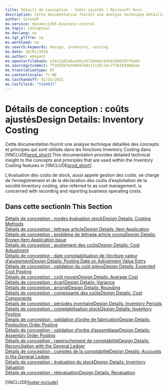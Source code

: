```yaml
---
title: Détails de conception - Coûts ajustés | Microsoft Docs
description: Cette documentation fournit une analyse technique détaillée des concepts et principes qui sont utilisés dans les fonctions Inventory Costing dans Business Central.
author: SorenGP
ms.service: dynamics365-business-central
ms.topic: conceptual
ms.devlang: na
ms.tgt_pltfrm: na
ms.workload: na
ms.search.keywords: design, inventory, costing
ms.date: 10/01/2020
ms.author: edupont
ms.openlocfilehash: a14c2a81a6aa36ce57384decb9342660297f9a84
ms.sourcegitcommit: ff2b55b7e790447e0c1fcd5c2ec7f7610338ebaa
ms.translationtype: HT
ms.contentlocale: fr-BE
ms.lasthandoff: 02/15/2021
ms.locfileid: "5389937"
---
```

# <a name="design-details-inventory-costing"></a><span data-ttu-id="6bedb-103">Détails de conception : coûts ajustés</span><span class="sxs-lookup"><span data-stu-id="6bedb-103">Design Details: Inventory Costing</span></span>
<span data-ttu-id="6bedb-104">Cette documentation fournit une analyse technique détaillée des concepts et principes qui sont utilisés dans les fonctions Inventory Costing dans [!INCLUDE[prod_short](includes/prod_short.md)].</span><span class="sxs-lookup"><span data-stu-id="6bedb-104">This documentation provides detailed technical insight to the concepts and principles that are used within the Inventory Costing features in [!INCLUDE[prod_short](includes/prod_short.md)].</span></span>  

<span data-ttu-id="6bedb-105">L’évaluation des coûts de stock, aussi appelé gestion des coûts, se charge de l’enregistrement et de la déclaration des coûts d’exploitation de la société.</span><span class="sxs-lookup"><span data-stu-id="6bedb-105">Inventory costing, also referred to as cost management, is concerned with recording and reporting business operating costs.</span></span>  

## <a name="in-this-section"></a><span data-ttu-id="6bedb-106">Dans cette section</span><span class="sxs-lookup"><span data-stu-id="6bedb-106">In This Section</span></span>  
[<span data-ttu-id="6bedb-107">Détails de conception : modes évaluation stock</span><span class="sxs-lookup"><span data-stu-id="6bedb-107">Design Details: Costing Methods</span></span>](design-details-costing-methods.md)  
[<span data-ttu-id="6bedb-108">Détails de conception : lettrage article</span><span class="sxs-lookup"><span data-stu-id="6bedb-108">Design Details: Item Application</span></span>](design-details-item-application.md)  
[<span data-ttu-id="6bedb-109">Détails de conception : problème de lettrage article connu</span><span class="sxs-lookup"><span data-stu-id="6bedb-109">Design Details: Known Item Application Issue</span></span>](design-details-inventory-zero-level-open-item-ledger-entries.md)  
[<span data-ttu-id="6bedb-110">Détails de conception : ajustement des coûts</span><span class="sxs-lookup"><span data-stu-id="6bedb-110">Design Details: Cost Adjustment</span></span>](design-details-cost-adjustment.md)  
[<span data-ttu-id="6bedb-111">Détails de conception : date comptabilisation de l’écriture valeur d’ajustement</span><span class="sxs-lookup"><span data-stu-id="6bedb-111">Design Details: Posting Date on Adjustment Value Entry</span></span>](design-details-inventory-adjustment-value-entry-posting-date.md)  
[<span data-ttu-id="6bedb-112">Détails de conception : validation du coût prévu</span><span class="sxs-lookup"><span data-stu-id="6bedb-112">Design Details: Expected Cost Posting</span></span>](design-details-expected-cost-posting.md)  
[<span data-ttu-id="6bedb-113">Détails de conception : coût moyen</span><span class="sxs-lookup"><span data-stu-id="6bedb-113">Design Details: Average Cost</span></span>](design-details-average-cost.md)  
[<span data-ttu-id="6bedb-114">Détails de conception : écart</span><span class="sxs-lookup"><span data-stu-id="6bedb-114">Design Details: Variance</span></span>](design-details-variance.md)  
[<span data-ttu-id="6bedb-115">Détails de conception : arrondi</span><span class="sxs-lookup"><span data-stu-id="6bedb-115">Design Details: Rounding</span></span>](design-details-rounding.md)  
[<span data-ttu-id="6bedb-116">Détails de conception : composants des coûts</span><span class="sxs-lookup"><span data-stu-id="6bedb-116">Design Details: Cost Components</span></span>](design-details-cost-components.md)  
[<span data-ttu-id="6bedb-117">Détails de conception : périodes inventaire</span><span class="sxs-lookup"><span data-stu-id="6bedb-117">Design Details: Inventory Periods</span></span>](design-details-inventory-periods.md)  
[<span data-ttu-id="6bedb-118">Détails de conception : comptabilisation stock</span><span class="sxs-lookup"><span data-stu-id="6bedb-118">Design Details: Inventory Posting</span></span>](design-details-inventory-posting.md)  
[<span data-ttu-id="6bedb-119">Détails de conception : validation d’ordre de fabrication</span><span class="sxs-lookup"><span data-stu-id="6bedb-119">Design Details: Production Order Posting</span></span>](design-details-production-order-posting.md)  
[<span data-ttu-id="6bedb-120">Détails de conception : validation d’ordre d’assemblage</span><span class="sxs-lookup"><span data-stu-id="6bedb-120">Design Details: Assembly Order Posting</span></span>](design-details-assembly-order-posting.md)  
[<span data-ttu-id="6bedb-121">Détails de conception : rapprochement de comptabilité</span><span class="sxs-lookup"><span data-stu-id="6bedb-121">Design Details: Reconciliation with the General Ledger</span></span>](design-details-reconciliation-with-the-general-ledger.md)  
[<span data-ttu-id="6bedb-122">Détails de conception : comptes de la comptabilité</span><span class="sxs-lookup"><span data-stu-id="6bedb-122">Design Details: Accounts in the General Ledger</span></span>](design-details-accounts-in-the-general-ledger.md)  
[<span data-ttu-id="6bedb-123">Détails de conception : évaluation du stock</span><span class="sxs-lookup"><span data-stu-id="6bedb-123">Design Details: Inventory Valuation</span></span>](design-details-inventory-valuation.md)  
[<span data-ttu-id="6bedb-124">Détails de conception : réévaluation</span><span class="sxs-lookup"><span data-stu-id="6bedb-124">Design Details: Revaluation</span></span>](design-details-revaluation.md)


[!INCLUDE[footer-include](includes/footer-banner.md)]